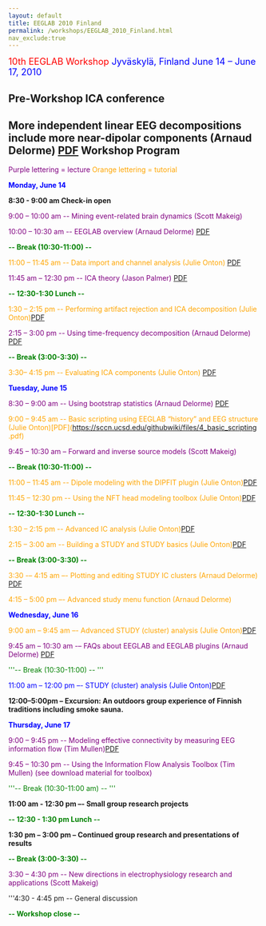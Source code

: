 ```yaml
---
layout: default
title: EEGLAB 2010 Finland
permalink: /workshops/EEGLAB_2010_Finland.html
nav_exclude:true
---
```


<font size =4><span style="color: red">10th EEGLAB Workshop</span>
<font color=blue>Jyväskylä, Finland
June 14 – June 17, 2010</font></font>


Pre-Workshop ICA conference
---------------------------

More independent linear EEG decompositions include more near-dipolar
components (Arnaud Delorme)
[PDF](https://sccn.ucsd.edu/githubwiki/files/presentation_ica_delorme.pdf)
Workshop Program
----------------

<span style="color: purple">Purple lettering = lecture</span>
<span style="color: orange">Orange lettering = tutorial</span>

<span style="color:  blue">**Monday, June 14**</span>



**8:30 - 9:00 am Check-in open**

<span style="color: purple">9:00 – 10:00 am -- Mining event-related brain dynamics (Scott Makeig)</span>

<span style="color: purple">10:00 – 10:30 am -- EEGLAB overview (Arnaud Delorme) [PDF](https://sccn.ucsd.edu/githubwiki/files/lecture_overview_finland2010.pdf)</span>


<span style="color: green"> **-- Break (10:30-11:00) --**</span>

<span style="color: orange">11:00 – 11:45 am -- Data import and channel analysis (Julie Onton) [PDF](https://sccn.ucsd.edu/githubwiki/files/1_dataimport-chananalysis.pdf)</span>

<span style="color: purple">11:45 am – 12:30 pm -- ICA theory (Jason Palmer) [PDF](https://sccn.ucsd.edu/githubwiki/files/ica_theory_finland.pdf)</span>


<span style="color: green">**-- 12:30-1:30 Lunch --**</span>

<span style="color: orange">1:30 – 2:15 pm -- Performing artifact rejection and ICA decomposition (Julie Onton)[PDF](https://sccn.ucsd.edu/githubwiki/files/2_artrej_runningica.pdf
)</span>

<span style="color: purple">2:15 – 3:00 pm -- Using time-frequency decomposition (Arnaud Delorme) [PDF](https://sccn.ucsd.edu/githubwiki/files/lecture_timefreq_finland2010.pdf)</span>


<span style="color: green">**-- Break (3:00-3:30) --**</span>

<span style="color: orange">3:30– 4:15 pm -- Evaluating ICA components (Julie Onton) [PDF](https://sccn.ucsd.edu/githubwiki/files/3_evaluateics.pdf)</span>

<span style="color:  blue">**Tuesday, June 15**</span>



<span style="color: purple">8:30 – 9:00 am -- Using bootstrap statistics (Arnaud Delorme) [PDF](https://sccn.ucsd.edu/githubwiki/files/lecture_statistics_finland2010.pdf)</span>

<span style="color: orange">9:00 – 9:45 am -- Basic scripting using EEGLAB “history” and EEG structure (Julie Onton)[PDF](https://sccn.ucsd.edu/githubwiki/files/4_basic_scripting
.pdf)</span>

<span style="color: purple">9:45 – 10:30 am – Forward and inverse source models (Scott Makeig)</span>



<span style="color: green">**-- Break (10:30-11:00) --**</span>



<span style="color: orange">11:00 – 11:45 am -- Dipole modeling with the DIPFIT plugin (Julie Onton)[PDF](https://sccn.ucsd.edu/githubwiki/files/5_dipolemodeling.pdf)</span>

<span style="color: orange">11:45 – 12:30 pm -- Using the NFT head modeling toolbox (Julie Onton)[PDF](https://sccn.ucsd.edu/githubwiki/files/5.5_nft_intro.pdf)</span>




<span style="color: green">**-- 12:30-1:30 Lunch --**</span>


<span style="color: orange">1:30 – 2:15 pm -- Advanced IC analysis (Julie Onton)[PDF](https://sccn.ucsd.edu/githubwiki/files/6_advancedicanalysis.pdf)</span>

<span style="color: orange">2:15 – 3:00 am -- Building a STUDY and STUDY basics (Julie Onton)[PDF](https://sccn.ucsd.edu/githubwiki/files/7_studyintro_build.pdf)</span>



<span style="color: green">**-- Break (3:00-3:30) --** </span>



<span style="color: orange">3:30 -– 4:15 am –- Plotting and editing STUDY IC clusters (Arnaud Delorme) [PDF](https://sccn.ucsd.edu/githubwiki/files/studygui_finland2010.pdf
) </span>

<span style="color: orange">4:15 – 5:00 pm –- Advanced study menu function (Arnaud Delorme)</span>

<span style="color:  blue">**Wednesday, June 16**</span>



<span style="color: orange">9:00 am – 9:45 am –- Advanced STUDY (cluster) analysis (Julie Onton)[PDF](https://sccn.ucsd.edu/githubwiki/files/8_studyanalysisi.pdf)</span>

<span style="color: purple"> 9:45 am – 10:30 am -– FAQs about EEGLAB and EEGLAB plugins (Arnaud Delorme) [PDF](https://sccn.ucsd.edu/githubwiki/files/eeglab_plugin_finland2010.pdf)</span>


<span style="color: green">'''-- Break (10:30-11:00) -- '''</span>

<span style="color: blue">11:00 am – 12:00 pm –- STUDY (cluster) analysis (Julie Onton)[PDF](https://sccn.ucsd.edu/githubwiki/files/9_studyanalysisii.pdf)</span>




**12:00–5:00pm – Excursion: An outdoors group experience of Finnish
traditions including smoke sauna.**

<span style="color:  blue">**Thursday, June 17**</span>



<span style="color: purple">9:00 – 9:45 pm -- Modeling effective connectivity by measuring EEG information flow (Tim Mullen)[PDF](https://sccn.ucsd.edu/githubwiki/files/jyvaskyla_talk.pdf)</span>

<span style="color: purple">9:45 – 10:30 pm -- Using the Information Flow Analysis Toolbox (Tim Mullen) (see download material for toolbox)</span>



<span style="color: green">'''-- Break (10:30-11:00 am) -- '''</span>

**11:00 am - 12:30 pm –- Small group research projects**

<span style="color: green">**-- 12:30 - 1:30 pm Lunch --**</span>

**1:30 pm – 3:00 pm – Continued group research and presentations of
results**

<span style="color: green">**-- Break (3:00-3:30) --** </span>

<span style="color: purple">3:30 – 4:30 pm -- New directions in electrophysiology research and applications (Scott Makeig)</span>

'''4:30 - 4:45 pm -- General discussion



<span style="color: green">**-- Workshop close --**</span>
